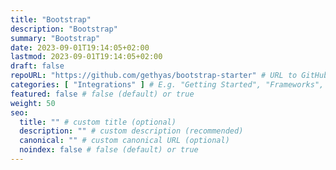 ```yaml
---
title: "Bootstrap"
description: "Bootstrap"
summary: "Bootstrap"
date: 2023-09-01T19:14:05+02:00
lastmod: 2023-09-01T19:14:05+02:00
draft: false
repoURL: "https://github.com/gethyas/bootstrap-starter" # URL to GitHub repository
categories: [ "Integrations" ] # E.g. "Getting Started", "Frameworks", "Integrations", or "Templates"
featured: false # false (default) or true
weight: 50
seo:
  title: "" # custom title (optional)
  description: "" # custom description (recommended)
  canonical: "" # custom canonical URL (optional)
  noindex: false # false (default) or true
---
```

